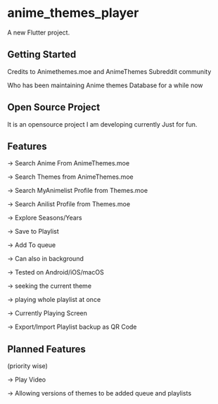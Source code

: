 # anime_themes_player

A new Flutter project.

## Getting Started

Credits to Animethemes.moe and AnimeThemes Subreddit community

Who has been maintaining Anime themes Database for a while now

## Open Source Project

It is an opensource project I am developing currently Just for fun.


## Features

-> Search Anime From AnimeThemes.moe

-> Search Themes from AnimeThemes.moe

-> Search MyAnimelist Profile from Themes.moe

-> Search Anilist Profile from Themes.moe

-> Explore Seasons/Years

-> Save to Playlist

-> Add To queue

-> Can also in background

-> Tested on Android/iOS/macOS

-> seeking the current theme

-> playing whole playlist at once

-> Currently Playing Screen

-> Export/Import Playlist backup as QR Code

## Planned Features 

(priority wise)

-> Play Video

-> Allowing versions of themes to be added queue and playlists